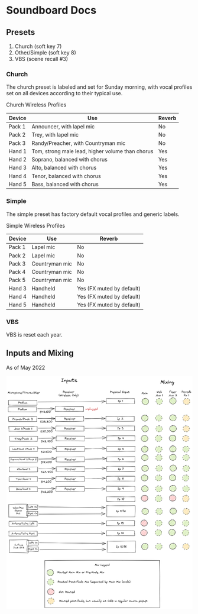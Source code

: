 # Soundboard Docs

## Presets

1. Church (soft key 7)
2. Other/Simple (soft key 8)
3. VBS (scene recall #3)

### Church

The church preset is labeled and set for Sunday morning, with vocal profiles set on all devices according to their typical use.

Church Wireless Profiles

| Device | Use | Reverb |
| --- | --- | --- |
| Pack 1 | Announcer, with lapel mic | No |
| Pack 2 | Trey, with lapel mic | No |
| Pack 3 | Randy/Preacher, with Countryman mic | No |
| Hand 1 | Tom, strong male lead, higher volume than chorus | Yes |
| Hand 2 | Soprano, balanced with chorus | Yes |
| Hand 3 | Alto, balanced with chorus | Yes |
| Hand 4 | Tenor, balanced with chorus | Yes |
| Hand 5 | Bass, balanced with chorus | Yes |

### Simple

The simple preset has factory default vocal profiles and generic labels.

Simple Wireless Profiles

| Device | Use | Reverb |
| --- | --- | --- |
| Pack 1 | Lapel mic | No |
| Pack 2 | Lapel mic | No |
| Pack 3 | Countryman mic | No |
| Pack 4 | Countryman mic | No |
| Pack 5 | Countryman mic | No |
| Hand 3 | Handheld | Yes (FX muted by default) |
| Hand 4 | Handheld | Yes (FX muted by default) |
| Hand 5 | Handheld | Yes (FX muted by default) |

### VBS

VBS is reset each year.

## Inputs and Mixing

As of May 2022

![Inputs and Mixing](img/inputs-and-mixing.excalidraw.png)

